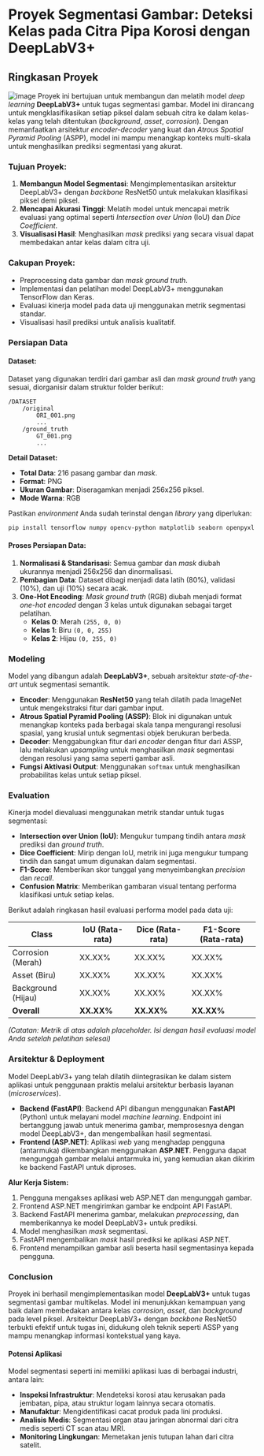 # **Proyek Segmentasi Gambar: Deteksi Kelas pada Citra Pipa Korosi dengan DeepLabV3+**

## **Ringkasan Proyek**
![image](https://github.com/dicodingacademy/assets/main/project-dummy/ccdef54bd74b209d8495c643b97b0a88.png)
Proyek ini bertujuan untuk membangun dan melatih model *deep learning* **DeepLabV3+** untuk tugas segmentasi gambar. Model ini dirancang untuk mengklasifikasikan setiap piksel dalam sebuah citra ke dalam kelas-kelas yang telah ditentukan (*background*, *asset*, *corrosion*). Dengan memanfaatkan arsitektur *encoder-decoder* yang kuat dan *Atrous Spatial Pyramid Pooling* (ASPP), model ini mampu menangkap konteks multi-skala untuk menghasilkan prediksi segmentasi yang akurat.

### **Tujuan Proyek:**

1.  **Membangun Model Segmentasi**: Mengimplementasikan arsitektur DeepLabV3+ dengan *backbone* ResNet50 untuk melakukan klasifikasi piksel demi piksel.
2.  **Mencapai Akurasi Tinggi**: Melatih model untuk mencapai metrik evaluasi yang optimal seperti *Intersection over Union* (IoU) dan *Dice Coefficient*.
3.  **Visualisasi Hasil**: Menghasilkan *mask* prediksi yang secara visual dapat membedakan antar kelas dalam citra uji.

### **Cakupan Proyek:**

*   Preprocessing data gambar dan *mask ground truth*.
*   Implementasi dan pelatihan model DeepLabV3+ menggunakan TensorFlow dan Keras.
*   Evaluasi kinerja model pada data uji menggunakan metrik segmentasi standar.
*   Visualisasi hasil prediksi untuk analisis kualitatif.

### **Persiapan Data**

#### **Dataset:**

Dataset yang digunakan terdiri dari gambar asli dan *mask ground truth* yang sesuai, diorganisir dalam struktur folder berikut:
```
/DATASET
    /original
        ORI_001.png
        ...
    /ground_truth
        GT_001.png
        ...
```
**Detail Dataset:**
-   **Total Data**: 216 pasang gambar dan *mask*.
-   **Format**: PNG
-   **Ukuran Gambar**: Diseragamkan menjadi 256x256 piksel.
-   **Mode Warna**: RGB

Pastikan *environment* Anda sudah terinstal dengan *library* yang diperlukan:
```bash
pip install tensorflow numpy opencv-python matplotlib seaborn openpyxl
```

#### **Proses Persiapan Data:**
1.  **Normalisasi & Standarisasi**: Semua gambar dan *mask* diubah ukurannya menjadi 256x256 dan dinormalisasi.
2.  **Pembagian Data**: Dataset dibagi menjadi data latih (80%), validasi (10%), dan uji (10%) secara acak.
3.  **One-Hot Encoding**: *Mask ground truth* (RGB) diubah menjadi format *one-hot encoded* dengan 3 kelas untuk digunakan sebagai target pelatihan.
    *   **Kelas 0**: Merah `(255, 0, 0)`
    *   **Kelas 1**: Biru `(0, 0, 255)`
    *   **Kelas 2**: Hijau `(0, 255, 0)`

### **Modeling**

Model yang dibangun adalah **DeepLabV3+**, sebuah arsitektur *state-of-the-art* untuk segmentasi semantik.

*   **Encoder**: Menggunakan **ResNet50** yang telah dilatih pada ImageNet untuk mengekstraksi fitur dari gambar input.
*   **Atrous Spatial Pyramid Pooling (ASSP)**: Blok ini digunakan untuk menangkap konteks pada berbagai skala tanpa mengurangi resolusi spasial, yang krusial untuk segmentasi objek berukuran berbeda.
*   **Decoder**: Menggabungkan fitur dari *encoder* dengan fitur dari ASSP, lalu melakukan *upsampling* untuk menghasilkan *mask* segmentasi dengan resolusi yang sama seperti gambar asli.
*   **Fungsi Aktivasi Output**: Menggunakan `softmax` untuk menghasilkan probabilitas kelas untuk setiap piksel.

### **Evaluation**

Kinerja model dievaluasi menggunakan metrik standar untuk tugas segmentasi:

*   **Intersection over Union (IoU)**: Mengukur tumpang tindih antara *mask* prediksi dan *ground truth*.
*   **Dice Coefficient**: Mirip dengan IoU, metrik ini juga mengukur tumpang tindih dan sangat umum digunakan dalam segmentasi.
*   **F1-Score**: Memberikan skor tunggal yang menyeimbangkan *precision* dan *recall*.
*   **Confusion Matrix**: Memberikan gambaran visual tentang performa klasifikasi untuk setiap kelas.

Berikut adalah ringkasan hasil evaluasi performa model pada data uji:

| Class                 | IoU (Rata-rata) | Dice (Rata-rata) | F1-Score (Rata-rata) |
|-----------------------|-----------------|------------------|----------------------|
| Corrosion (Merah)     | XX.XX%          | XX.XX%           | XX.XX%               |
| Asset (Biru)          | XX.XX%          | XX.XX%           | XX.XX%               |
| Background (Hijau)    | XX.XX%          | XX.XX%           | XX.XX%               |
| **Overall**           | **XX.XX%**      | **XX.XX%**       | **XX.XX%**           |

*(Catatan: Metrik di atas adalah placeholder. Isi dengan hasil evaluasi model Anda setelah pelatihan selesai)*

### **Arsitektur & Deployment**

Model DeepLabV3+ yang telah dilatih diintegrasikan ke dalam sistem aplikasi untuk penggunaan praktis melalui arsitektur berbasis layanan (*microservices*).

*   **Backend (FastAPI)**: Backend API dibangun menggunakan **FastAPI** (Python) untuk melayani model *machine learning*. Endpoint ini bertanggung jawab untuk menerima gambar, memprosesnya dengan model DeepLabV3+, dan mengembalikan hasil segmentasi.
*   **Frontend (ASP.NET)**: Aplikasi *web* yang menghadap pengguna (antarmuka) dikembangkan menggunakan **ASP.NET**. Pengguna dapat mengunggah gambar melalui antarmuka ini, yang kemudian akan dikirim ke backend FastAPI untuk diproses.

**Alur Kerja Sistem:**
1.  Pengguna mengakses aplikasi web ASP.NET dan mengunggah gambar.
2.  Frontend ASP.NET mengirimkan gambar ke endpoint API FastAPI.
3.  Backend FastAPI menerima gambar, melakukan *preprocessing*, dan memberikannya ke model DeepLabV3+ untuk prediksi.
4.  Model menghasilkan *mask* segmentasi.
5.  FastAPI mengembalikan *mask* hasil prediksi ke aplikasi ASP.NET.
6.  Frontend menampilkan gambar asli beserta hasil segmentasinya kepada pengguna.

### **Conclusion**

Proyek ini berhasil mengimplementasikan model **DeepLabV3+** untuk tugas segmentasi gambar multikelas. Model ini menunjukkan kemampuan yang baik dalam membedakan antara kelas *corrosion*, *asset*, dan *background* pada level piksel. Arsitektur DeepLabV3+ dengan *backbone* ResNet50 terbukti efektif untuk tugas ini, didukung oleh teknik seperti ASSP yang mampu menangkap informasi kontekstual yang kaya.

#### **Potensi Aplikasi**

Model segmentasi seperti ini memiliki aplikasi luas di berbagai industri, antara lain:
-   **Inspeksi Infrastruktur**: Mendeteksi korosi atau kerusakan pada jembatan, pipa, atau struktur logam lainnya secara otomatis.
-   **Manufaktur**: Mengidentifikasi cacat produk pada lini produksi.
-   **Analisis Medis**: Segmentasi organ atau jaringan abnormal dari citra medis seperti CT scan atau MRI.
-   **Monitoring Lingkungan**: Memetakan jenis tutupan lahan dari citra satelit.
